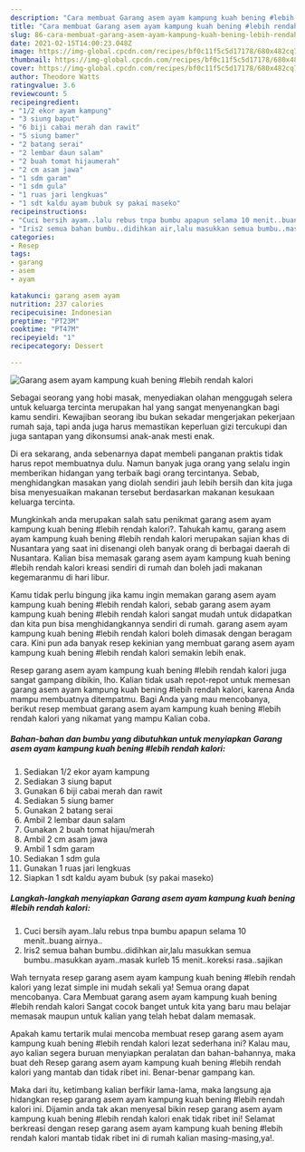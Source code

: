 ```yaml
---
description: "Cara membuat Garang asem ayam kampung kuah bening #lebih rendah kalori yang nikmat dan Mudah Dibuat"
title: "Cara membuat Garang asem ayam kampung kuah bening #lebih rendah kalori yang nikmat dan Mudah Dibuat"
slug: 86-cara-membuat-garang-asem-ayam-kampung-kuah-bening-lebih-rendah-kalori-yang-nikmat-dan-mudah-dibuat
date: 2021-02-15T14:00:23.048Z
image: https://img-global.cpcdn.com/recipes/bf0c11f5c5d17178/680x482cq70/garang-asem-ayam-kampung-kuah-bening-lebih-rendah-kalori-foto-resep-utama.jpg
thumbnail: https://img-global.cpcdn.com/recipes/bf0c11f5c5d17178/680x482cq70/garang-asem-ayam-kampung-kuah-bening-lebih-rendah-kalori-foto-resep-utama.jpg
cover: https://img-global.cpcdn.com/recipes/bf0c11f5c5d17178/680x482cq70/garang-asem-ayam-kampung-kuah-bening-lebih-rendah-kalori-foto-resep-utama.jpg
author: Theodore Watts
ratingvalue: 3.6
reviewcount: 5
recipeingredient:
- "1/2 ekor ayam kampung"
- "3 siung baput"
- "6 biji cabai merah dan rawit"
- "5 siung bamer"
- "2 batang serai"
- "2 lembar daun salam"
- "2 buah tomat hijaumerah"
- "2 cm asam jawa"
- "1 sdm garam"
- "1 sdm gula"
- "1 ruas jari lengkuas"
- "1 sdt kaldu ayam bubuk sy pakai maseko"
recipeinstructions:
- "Cuci bersih ayam..lalu rebus tnpa bumbu apapun selama 10 menit..buang airnya.."
- "Iris2 semua bahan bumbu..didihkan air,lalu masukkan semua bumbu..masukkan ayam..masak kurleb 15 menit..koreksi rasa..sajikan"
categories:
- Resep
tags:
- garang
- asem
- ayam

katakunci: garang asem ayam 
nutrition: 237 calories
recipecuisine: Indonesian
preptime: "PT23M"
cooktime: "PT47M"
recipeyield: "1"
recipecategory: Dessert

---
```



![Garang asem ayam kampung kuah bening #lebih rendah kalori](https://img-global.cpcdn.com/recipes/bf0c11f5c5d17178/680x482cq70/garang-asem-ayam-kampung-kuah-bening-lebih-rendah-kalori-foto-resep-utama.jpg)

Sebagai seorang yang hobi masak, menyediakan olahan menggugah selera untuk keluarga tercinta merupakan hal yang sangat menyenangkan bagi kamu sendiri. Kewajiban seorang ibu bukan sekadar mengerjakan pekerjaan rumah saja, tapi anda juga harus memastikan keperluan gizi tercukupi dan juga santapan yang dikonsumsi anak-anak mesti enak.

Di era  sekarang, anda sebenarnya dapat membeli panganan praktis tidak harus repot membuatnya dulu. Namun banyak juga orang yang selalu ingin memberikan hidangan yang terbaik bagi orang tercintanya. Sebab, menghidangkan masakan yang diolah sendiri jauh lebih bersih dan kita juga bisa menyesuaikan makanan tersebut berdasarkan makanan kesukaan keluarga tercinta. 



Mungkinkah anda merupakan salah satu penikmat garang asem ayam kampung kuah bening #lebih rendah kalori?. Tahukah kamu, garang asem ayam kampung kuah bening #lebih rendah kalori merupakan sajian khas di Nusantara yang saat ini disenangi oleh banyak orang di berbagai daerah di Nusantara. Kalian bisa memasak garang asem ayam kampung kuah bening #lebih rendah kalori kreasi sendiri di rumah dan boleh jadi makanan kegemaranmu di hari libur.

Kamu tidak perlu bingung jika kamu ingin memakan garang asem ayam kampung kuah bening #lebih rendah kalori, sebab garang asem ayam kampung kuah bening #lebih rendah kalori sangat mudah untuk didapatkan dan kita pun bisa menghidangkannya sendiri di rumah. garang asem ayam kampung kuah bening #lebih rendah kalori boleh dimasak dengan beragam cara. Kini pun ada banyak resep kekinian yang membuat garang asem ayam kampung kuah bening #lebih rendah kalori semakin lebih enak.

Resep garang asem ayam kampung kuah bening #lebih rendah kalori juga sangat gampang dibikin, lho. Kalian tidak usah repot-repot untuk memesan garang asem ayam kampung kuah bening #lebih rendah kalori, karena Anda mampu membuatnya ditempatmu. Bagi Anda yang mau mencobanya, berikut resep membuat garang asem ayam kampung kuah bening #lebih rendah kalori yang nikamat yang mampu Kalian coba.

<!--inarticleads1-->

##### Bahan-bahan dan bumbu yang dibutuhkan untuk menyiapkan Garang asem ayam kampung kuah bening #lebih rendah kalori:

1. Sediakan 1/2 ekor ayam kampung
1. Sediakan 3 siung baput
1. Gunakan 6 biji cabai merah dan rawit
1. Sediakan 5 siung bamer
1. Gunakan 2 batang serai
1. Ambil 2 lembar daun salam
1. Gunakan 2 buah tomat hijau/merah
1. Ambil 2 cm asam jawa
1. Ambil 1 sdm garam
1. Sediakan 1 sdm gula
1. Gunakan 1 ruas jari lengkuas
1. Siapkan 1 sdt kaldu ayam bubuk (sy pakai maseko)




<!--inarticleads2-->

##### Langkah-langkah menyiapkan Garang asem ayam kampung kuah bening #lebih rendah kalori:

1. Cuci bersih ayam..lalu rebus tnpa bumbu apapun selama 10 menit..buang airnya..
1. Iris2 semua bahan bumbu..didihkan air,lalu masukkan semua bumbu..masukkan ayam..masak kurleb 15 menit..koreksi rasa..sajikan




Wah ternyata resep garang asem ayam kampung kuah bening #lebih rendah kalori yang lezat simple ini mudah sekali ya! Semua orang dapat mencobanya. Cara Membuat garang asem ayam kampung kuah bening #lebih rendah kalori Sangat cocok banget untuk kita yang baru mau belajar memasak maupun untuk kalian yang telah hebat dalam memasak.

Apakah kamu tertarik mulai mencoba membuat resep garang asem ayam kampung kuah bening #lebih rendah kalori lezat sederhana ini? Kalau mau, ayo kalian segera buruan menyiapkan peralatan dan bahan-bahannya, maka buat deh Resep garang asem ayam kampung kuah bening #lebih rendah kalori yang mantab dan tidak ribet ini. Benar-benar gampang kan. 

Maka dari itu, ketimbang kalian berfikir lama-lama, maka langsung aja hidangkan resep garang asem ayam kampung kuah bening #lebih rendah kalori ini. Dijamin anda tak akan menyesal bikin resep garang asem ayam kampung kuah bening #lebih rendah kalori enak tidak ribet ini! Selamat berkreasi dengan resep garang asem ayam kampung kuah bening #lebih rendah kalori mantab tidak ribet ini di rumah kalian masing-masing,ya!.

